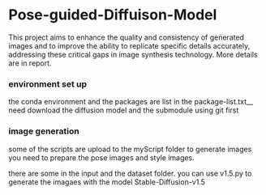# Pose-guided-Diffuison-Model

This project aims to enhance the quality and consistency of generated images and to improve the ability to replicate specific
details accurately, addressing these critical gaps in image synthesis technology. More details are in report.

### environment set up
the conda environment and the packages are list in the package-list.txt__
need download the diffusion model and the submodule using git first
### image generation
some of the scripts are upload to the myScript folder
to generate images you need to prepare the pose images and style images.

there are some in the input and the dataset folder. 
you can use v1.5.py to generate the imagaes with the model Stable-Diffusion-v1.5


